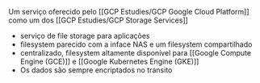 Um serviço oferecido pelo  [[GCP Estudies/GCP Google Cloud Platform]] como um dos [[GCP Estudies/GCP Storage Services]]


* serviço de file storage  para aplicações 
* filesystem parecido com a inface NAS e um filesystem compartilhado 
* centralizado, filesystem altamente disponível para [[Google Compute Engine (GCE)]] e [[Google Kubernetes Engine (GKE)]]
* Os dados são sempre encriptados no transito 
